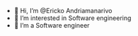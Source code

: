 - 👋 Hi, I’m @Ericko Andriamanarivo
- 👀 I’m interested in Software engineering
- 🌱 I’m a Software engineer

<!---
ErickoAndriamanarivo/ErickoAndriamanarivo is a ✨ special ✨ repository because its `README.md` (this file) appears on your GitHub profile.
You can click the Preview link to take a look at your changes.
--->
